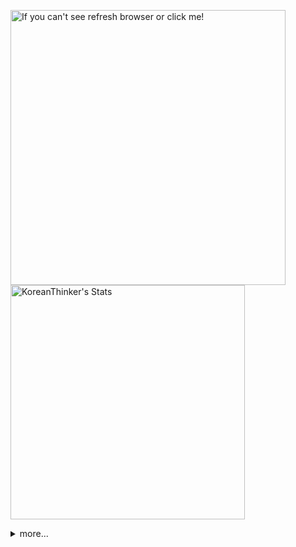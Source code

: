 <p  >
  <a target="_blank" href="https://github-readme-stats.vercel.app/api/wakatime?username=KoreanThinker&layout=compact&theme=dark&hide_border=true&langs_count=32" >
    <img width="440px"  src="https://github-readme-stats.vercel.app/api/wakatime?username=KoreanThinker&layout=compact&theme=dark&hide_border=true&langs_count=6" alt="If you can't see refresh browser or click me!" /> 
  </a>
    <img width="375px" src="https://github-readme-stats.vercel.app/api?username=KoreanThinker&theme=dark&hide_border=true&count_private=true" alt="KoreanThinker's Stats" />
</p>
<details>
<summary>more...</summary>
 
    
<!--START_SECTION:waka-->
**I'm a Night 🦉** 

```text
🌞 Morning    14 commits     ░░░░░░░░░░░░░░░░░░░░░░░░░   1.36% 
🌆 Daytime    316 commits    ███████░░░░░░░░░░░░░░░░░░   30.71% 
🌃 Evening    608 commits    ██████████████░░░░░░░░░░░   59.09% 
🌙 Night      91 commits     ██░░░░░░░░░░░░░░░░░░░░░░░   8.84%

```
📅 **I'm Most Productive on Wednesday** 

```text
Monday       175 commits    ████░░░░░░░░░░░░░░░░░░░░░   17.01% 
Tuesday      169 commits    ████░░░░░░░░░░░░░░░░░░░░░   16.42% 
Wednesday    186 commits    ████░░░░░░░░░░░░░░░░░░░░░   18.08% 
Thursday     163 commits    ████░░░░░░░░░░░░░░░░░░░░░   15.84% 
Friday       137 commits    ███░░░░░░░░░░░░░░░░░░░░░░   13.31% 
Saturday     99 commits     ██░░░░░░░░░░░░░░░░░░░░░░░   9.62% 
Sunday       100 commits    ██░░░░░░░░░░░░░░░░░░░░░░░   9.72%

```


📊 **This Week I Spent My Time On** 

```text
⌚︎ Time Zone: Asia/Seoul

🐱‍💻 Projects: 
gilberto                 19 hrs 54 mins      ██████████░░░░░░░░░░░░░░░   42.31% 
front                    14 hrs 54 mins      ████████░░░░░░░░░░░░░░░░░   31.69% 
backend-nest             7 hrs 17 mins       ███░░░░░░░░░░░░░░░░░░░░░░   15.49% 
homepage                 1 hr 24 mins        ░░░░░░░░░░░░░░░░░░░░░░░░░   3.01% 
pires                    1 hr 17 mins        ░░░░░░░░░░░░░░░░░░░░░░░░░   2.76%

```


 Last Updated on 12/12/2021
<!--END_SECTION:waka-->
</details>
